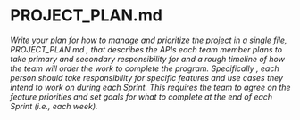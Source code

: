 # PROJECT_PLAN.md

*Write your plan for how to manage and prioritize the project in a single file, PROJECT_PLAN.md
, that describes the APIs each team member plans to take primary and secondary responsibility for
 and a rough timeline of how the team will order the work to complete the program. Specifically
 , each person should take responsibility for specific features and use cases they intend to work
  on during each Sprint. This requires the team to agree on the feature priorities and set goals
   for what to complete at the end of each Sprint (i.e., each week).*
   
##
